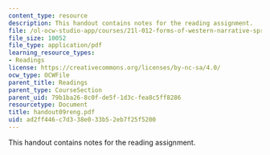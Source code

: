 ```yaml
---
content_type: resource
description: This handout contains notes for the reading assignment.
file: /ol-ocw-studio-app/courses/21l-012-forms-of-western-narrative-spring-2004/ad2ff446c7d338e033b52eb7f25f5200_handout09reng.pdf
file_size: 10052
file_type: application/pdf
learning_resource_types:
- Readings
license: https://creativecommons.org/licenses/by-nc-sa/4.0/
ocw_type: OCWFile
parent_title: Readings
parent_type: CourseSection
parent_uid: 79b1ba26-8c0f-de5f-1d3c-fea8c5ff8286
resourcetype: Document
title: handout09reng.pdf
uid: ad2ff446-c7d3-38e0-33b5-2eb7f25f5200
---
```

This handout contains notes for the reading assignment.